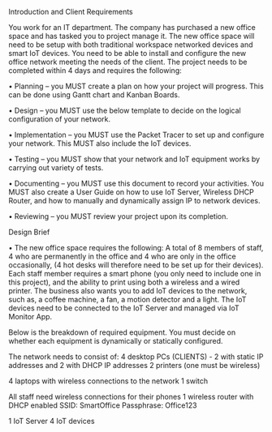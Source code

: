Introduction and Client Requirements

You work for an IT department. The company has purchased a new office space and has tasked you to project manage it. The new office space will need to be setup with both traditional workspace networked devices and smart IoT devices. You need to be able to install and configure the new office network meeting the needs of the client. The project needs to be completed within 4 days and requires the following:

•	Planning – you MUST create a plan on how your project will progress. This can be done using Gantt chart and Kanban Boards.

•	Design – you MUST use the below template to decide on the logical configuration of your network.

•	Implementation – you MUST use the Packet Tracer to set up and configure your network. This MUST also include the IoT devices.

•	Testing – you MUST show that your network and IoT equipment works by carrying out variety of tests.

•	Documenting – you MUST use this document to record your activities. You MUST also create a User Guide on how to use IoT Server, Wireless DHCP Router, and how to manually and dynamically assign IP to network devices.

•	Reviewing – you MUST review your project upon its completion.

Design Brief

• The new office space requires the following: A total of 8 members of staff, 4 who are permanently in the office and 4 who are only in the office occasionally, (4 hot desks will therefore need to be set up for their devices). Each staff member requires a smart phone (you only need to include one in this project), and the ability to print using both a wireless and a wired printer. The business also wants you to add IoT devices to the network, such as, a coffee machine, a fan, a motion detector and a light. The IoT devices need to be connected to the IoT Server and managed via IoT Monitor App. 

Below is the breakdown of required equipment. You must decide on whether each equipment is dynamically or statically configured.

The network needs to consist of:
4 desktop PCs (CLIENTS) - 2 with static IP addresses and 2 with DHCP IP addresses
	2 printers (one must be wireless)

4 laptops with wireless connections to the network
	1 switch

All staff need wireless connections for their phones
	1 wireless router with DHCP enabled
SSID:		SmartOffice
Passphrase:	Office123

1 IoT Server
	4 IoT devices
